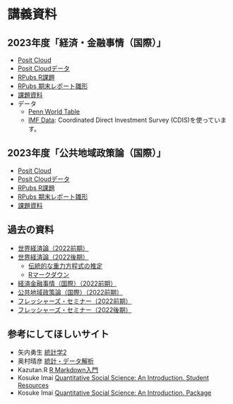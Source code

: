 # 講義資料


## 2023年度「経済・金融事情（国際）」
- [Posit Cloud](https://posit.cloud/content/5709691)
- [Posit Cloudデータ](2023jijou.zip)
- [RPubs R課題](https://rpubs.com/ayumu/1023208)
- [RPubs 期末レポート雛形](https://rpubs.com/ayumu/jijo2023_report)
- [課題資料](https://drive.google.com/drive/folders/1EcYoT1YKLeUUGBdKy_exUWp5WhKn6CCN?usp=sharing)
- データ
    - [Penn World Table](https://www.rug.nl/ggdc/productivity/pwt/?lang=en)
    - [IMF Data](https://data.imf.org/): Coordinated Direct Investment Survey (CDIS)を使っています。

## 2023年度「公共地域政策論（国際）」
- [Posit Cloud](https://posit.cloud/content/6101619)
- [Posit Cloudデータ](2023policy.zip)
- [RPubs R課題](https://rpubs.com/ayumu/policy)
- [RPubs 期末レポート雛形](https://rpubs.com/ayumu/1055113)
- [課題資料](https://drive.google.com/drive/folders/1M-1ZTKMhmwpeyJY_dsZI6WHUTQrQfCn2?usp=sharing)


## 過去の資料

- [世界経済論（2022前期）](https://rpubs.com/ayumu/916734)
- [世界経済論（2022後期）](https://rpubs.com/ayumu/949456)
    - [伝統的な重力方程式の推定](https://rpubs.com/ayumu/985463)
    - [Rマークダウン](gravity_R.zip)
- [経済金融事情（国際）（2022前期）](https://rpubs.com/ayumu/916735)
- [公共地域政策論（国際）（2022前期）](https://rpubs.com/ayumu/914338)
- [フレッシャーズ・セミナー（2022前期）](https://rpubs.com/ayumu/914433)
- [フレッシャーズ・セミナー（2022後期）](https://rpubs.com/ayumu/990560)

## 参考にしてほしいサイト
- 矢内勇生 [統計学2](https://yukiyanai.github.io/stat2/)
- 奥村晴彦 [統計・データ解析](https://oku.edu.mie-u.ac.jp/~okumura/stat/)
- Kazutan.R [R Markdown入門](https://kazutan.github.io/kazutanR/Rmd_intro.html)
- Kosuke Imai [Quantitative Social Science: An Introduction. Student Resources](https://press.princeton.edu/student-resources/quantitative-social-science)
- Kosuke Imai [Quantitative Social Science: An Introduction. Package](https://kosukeimai.github.io/qss-package/)

